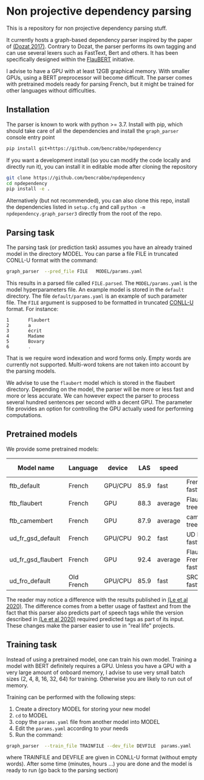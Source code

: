 # Non projective dependency parsing

This is a repository for non projective dependency parsing stuff.

It currently hosts a graph-based dependency parser inspired by the paper of
[(Dozat 2017)](https://nlp.stanford.edu/pubs/dozat2017deep.pdf). Contrary to Dozat, the parser
performs its own tagging and can use several lexers such as FastText, Bert and others. It has been
specifically designed within the [FlauBERT](https://github.com/getalp/Flaubert) initiative.

I advise to have a GPU with at least 12GB graphical memory. With smaller GPUs, using a BERT
preprocessor will become difficult. The parser comes with pretrained models ready for parsing
French, but it might be trained for other languages without difficulties.

## Installation

The parser is known to work with python >= 3.7. Install with pip, which should take care of all the
dependencies and install the `graph_parser` console entry point

```sh
pip install git+https://github.com/bencrabbe/npdependency
```

If you want a development install (so you can modify the code locally and directly run it), you can
install it in editable mode after cloning the repository

```sh
git clone https://github.com/bencrabbe/npdependency
cd npdependency
pip install -e .
```

Alternatively (but not recommended), you can also clone this repo, install the dependencies listed
in `setup.cfg` and call `python -m npdependency.graph_parser3` directly from the root of the repo.

## Parsing task

The parsing task (or prediction task) assumes you have an already trained model in the directory
MODEL. You can parse a file FILE in truncated CONLL-U format with the command:

```sh
graph_parser  --pred_file FILE   MODEL/params.yaml
```

This results in a parsed file called `FILE.parsed`. The `MODEL/params.yaml` is the model
hyperparameters file. An example model is stored in the `default` directory. The file
`default/params.yaml` is an example of such parameter file. The `FILE` argument is supposed to be
formatted in truncated [CONLL-U](https://universaldependencies.org/format.html) format. For
instance:

```
1       Flaubert
2       a
3       écrit
4       Madame
5       Bovary
6       .
```

That is we require word indexation and word forms only. Empty words are currently not supported.
Multi-word tokens are not taken into account by the parsing models.

We advise to use the `flaubert` model which is stored in the flaubert directory. Depending on the
model, the parser will be more or less fast and more or less accurate. We can however expect the
parser to process several hundred sentences per second with a decent GPU. The parameter file
provides an option for controlling the GPU actually used for performing computations.

## Pretrained models

We provide some pretrained models:

| Model name         | Language   | device  | LAS  | speed   | Comment                                 | Download link                                                                                                     |
| ------------------ | ---------- | ------- | ---- | ------- | --------------------------------------- | ----------------------------------------------------------------------------------------------------------------- |
| ftb_default        | French     | GPU/CPU | 85.9 | fast    | French treebank + fasttext              | [download model](https://github.com/bencrabbe/npdependency/releases/download/v0.1.0dev0/ftb_default.tar.gz)       |
| ftb_flaubert       | French     | GPU     | 88.3 | average | FlaubertBase+French treebank + fasttext | [download model](https://sharedocs.huma-num.fr/wl/?id=fVAdiTHwZhVeqrscNTMXehxsNJtBx9Zc)                           |
| ftb_camembert      | French     | GPU     | 87.9 | average | camembert+French treebank + fasttext    | [download model](https://sharedocs.huma-num.fr/wl/?id=r0H0HESGOawmWiRxSqXDARC81TiGDBwW)                           |
| ud_fr_gsd_default  | French     | GPU/CPU | 90.2 | fast    | UD French GSD + fasttext                | [download model](https://github.com/bencrabbe/npdependency/releases/download/v0.1.0dev0/fr_gsd_default.tar.gz)    |
| ud_fr_gsd_flaubert | French     | GPU     | 92.4 | average | FlaubertBase + UD French GSD + fasttext | [download model](https://sharedocs.huma-num.fr/wl/?id=zWyaLI0xUkogeMFn9MoiVPjKPeDOzDW0)                           |
| ud_fro_default     | Old French | GPU/CPU | 85.9 | fast    | SRCMF treebank + fasttext               | [download model](https://github.com/bencrabbe/npdependency/releases/download/v0.1.0dev0/fro_srcmf_default.tar.gz) |

The reader may notice a difference with the results published in
[(Le et al 2020)](https://arxiv.org/abs/1912.05372). The difference comes from a better usage of
fasttext and from the fact that this parser also predicts part of speech tags while the version
described in [(Le et al 2020)](https://arxiv.org/abs/1912.05372) required predicted tags as part of
its input. These changes make the parser easier to use in "real life" projects.

## Training task

Instead of using a pretrained model, one can train his own model. Training a model with BERT
definitely requires a GPU. Unless you have a GPU with a very large amount of onboard memory, I
advise to use very small batch sizes (2, 4, 8, 16, 32, 64) for training. Otherwise you are likely to
run out of memory.

Training can be performed with the following steps:

1. Create a directory MODEL for storing your new model
2. `cd` to MODEL
3. copy the `params.yaml` file from another model into MODEL
4. Edit the `params.yaml` according to your needs
5. Run the command:

```sh
graph_parser  --train_file TRAINFILE --dev_file DEVFILE  params.yaml
```

where TRAINFILE and DEVFILE are given in CONLL-U format (without empty words). After some time
(minutes, hours ...) you are done and the model is ready to run (go back to the parsing section)
